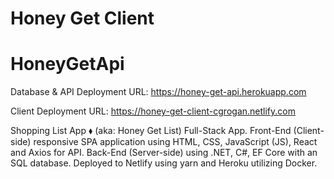 # Honey Get Client

# HoneyGetApi

Database & API Deployment URL:
https://honey-get-api.herokuapp.com

Client Deployment URL:
https://honey-get-client-cgrogan.netlify.com

Shopping List App ⬧ (aka: Honey Get List)
Full-Stack App. Front-End (Client-side) responsive SPA application using HTML, CSS, JavaScript (JS), React and Axios for API. Back-End (Server-side) using .NET, C#, EF Core with an SQL database. Deployed to Netlify using yarn and Heroku utilizing Docker.
